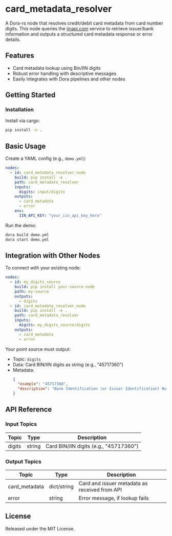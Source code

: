 # card_metadata_resolver

A Dora-rs node that resolves credit/debit card metadata from card number digits. This node queries the [iinapi.com](https://iinapi.com) service to retrieve issuer/bank information and outputs a structured card metadata response or error details.

## Features
- Card metadata lookup using Bin/IIN digits
- Robust error handling with descriptive messages
- Easily integrates with Dora pipelines and other nodes

## Getting Started

### Installation
Install via cargo:
```bash
pip install -e .
```

## Basic Usage

Create a YAML config (e.g., `demo.yml`):

```yaml
nodes:
  - id: card_metadata_resolver_node
    build: pip install -e .
    path: card_metadata_resolver
    inputs:
      digits: input/digits
    outputs:
      - card_metadata
      - error
    env:
      IIN_API_KEY: "your_iin_api_key_here"
```

Run the demo:

```bash
dora build demo.yml
dora start demo.yml
```


## Integration with Other Nodes

To connect with your existing node:

```yaml
nodes:
  - id: my_digits_source
    build: pip install your-source-node
    path: my-source
    outputs:
      - digits
  - id: card_metadata_resolver_node
    build: pip install -e .
    path: card_metadata_resolver
    inputs:
      digits: my_digits_source/digits
    outputs:
      - card_metadata
      - error
```

Your point source must output:

* Topic: `digits`
* Data: Card BIN/IIN digits as string (e.g., "45717360")
* Metadata:
  ```json
  {
    "example": "45717360",
    "description": "Bank Identification (or Issuer Identification) Number as string."
  }
  ```

## API Reference

### Input Topics

| Topic  | Type   | Description                                |
| ------ | ------ | ------------------------------------------ |
| digits | string | Card BIN/IIN digits (e.g., "45717360")     |

### Output Topics

| Topic         | Type        | Description                                   |
| -------------| ----------- | --------------------------------------------- |
| card_metadata | dict/string | Card and issuer metadata as received from API |
| error         | string      | Error message, if lookup fails                |


## License

Released under the MIT License.
